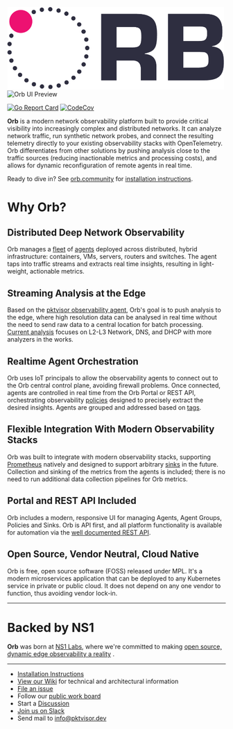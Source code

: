 <img src="docs/images/ORB-logo-black@3x.png" alt="Orb" width="500"/>
<img src="https://user-images.githubusercontent.com/97463920/218170067-16a95078-6709-4828-b137-9791376b972e.png" alt="Orb UI Preview" width="500"/>


[![Go Report Card](https://goreportcard.com/badge/github.com/ns1labs/orb)](https://goreportcard.com/report/github.com/ns1labs/orb)
[![CodeCov](https://codecov.io/gh/ns1labs/orb/branch/develop/graph/badge.svg)](https://app.codecov.io/gh/ns1labs/orb/tree/develop)

**Orb** is a modern network observability platform built to provide critical visibility into increasingly complex and distributed networks. It can analyze network traffic, run synthetic network probes, and connect the resulting telemetry directly to your existing observability stacks with OpenTelemetry. Orb differentiates from other solutions by pushing analysis close to the traffic sources (reducing inactionable metrics and processing costs), and allows for dynamic reconfiguration of remote agents in real time.

Ready to dive in? See [orb.community](https://orb.community) for [installation instructions](https://orb.community/documentation/install/).

# Why Orb?

## Distributed Deep Network Observability

Orb manages a [fleet](https://orb.community/about/#fleet) of [agents](https://orb.community/about/#agent) deployed across
distributed, hybrid infrastructure:
containers, VMs, servers, routers and switches. The agent taps into traffic streams and extracts real time insights,
resulting in light-weight, actionable metrics.

## Streaming Analysis at the Edge

Based on the [pktvisor observability agent](https://pktvisor.dev), Orb's goal is to push analysis to the edge, where
high resolution data can be analysed in real time without the need to send raw data to a central location for batch
processing.
[Current analysis](https://github.com/orb-community/pktvisor/wiki/Current-Metrics) focuses on L2-L3 Network, DNS, and DHCP
with more analyzers in the works.

## Realtime Agent Orchestration

Orb uses IoT principals to allow the observability agents to connect out to the Orb central control plane, avoiding
firewall problems. Once connected, agents are controlled in real time from the Orb Portal or REST API, orchestrating
observability [policies](https://orb.community/about/#policies) designed to precisely extract the desired insights. Agents
are grouped and addressed based on [tags](https://orb.community/about/#agent-group).

## Flexible Integration With Modern Observability Stacks

Orb was built to integrate with modern observability stacks, supporting [Prometheus](https://prometheus.io/) natively
and designed to support arbitrary [sinks](https://orb.community/about/#sinks) in the future. Collection and sinking of the
metrics from the agents is included; there is no need to run additional data collection pipelines for Orb metrics.

## Portal and REST API Included

Orb includes a modern, responsive UI for managing Agents, Agent Groups, Policies and Sinks. Orb is API first, and all
platform functionality is available for automation via
the [well documented REST API](https://orb.community/api/orb_rest_api/).

## Open Source, Vendor Neutral, Cloud Native

Orb is free, open source software (FOSS) released under MPL. It's a modern microservices application that can be
deployed to any Kubernetes service in private or public cloud. It does not depend on any one vendor to function, thus
avoiding vendor lock-in.

***

# Backed by NS1

**Orb** was born at [NS1 Labs](https://ns1.com/labs), where we're committed to
making [open source, dynamic edge observability a reality](https://ns1.com/blog/orb-a-new-paradigm-for-dynamic-edge-observability)
.

***

* [Installation Instructions](https://orb.community/documentation/install/)
* [View our Wiki](https://github.com/orb-community/orb/wiki) for technical and architectural information
* [File an issue](https://github.com/orb-community/orb/issues/new)
* Follow our [public work board](https://github.com/orb-community/orb/projects/2)
* Start a [Discussion](https://github.com/orb-community/orb/discussions)
* [Join us on Slack](https://join.slack.com/t/netdev-community/shared_invite/zt-1ovv03gwn-S30LtO1qQFvHuvfsEZfjvg)
* Send mail to [info@pktvisor.dev](mailto:info@pktvisor.dev)

